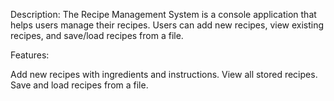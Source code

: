 Description: The Recipe Management System is a console application that helps users manage their recipes. Users can add new recipes, view existing recipes, and save/load recipes from a file.

Features:

Add new recipes with ingredients and instructions.
View all stored recipes.
Save and load recipes from a file.


